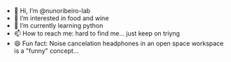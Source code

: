 - 👋 Hi, I’m @nunoribeiro-lab
- 👀 I’m interested in food and wine
- 🌱 I’m currently learning python
- 📫 How to reach me: hard to find me... just keep on triyng
- 😄 Fun fact: Noise cancelation headphones in an open space workspace is a "funny" concept...

<!---
nunoribeiro-lab/nunoribeiro-lab is a ✨ special ✨ repository because its `README.md` (this file) appears on your GitHub profile.
You can click the Preview link to take a look at your changes.
--->
